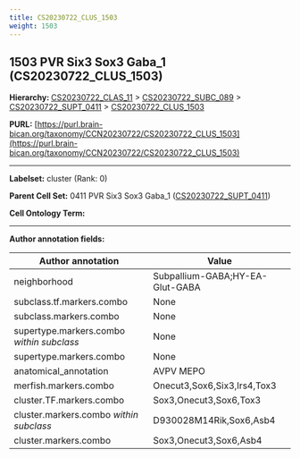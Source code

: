 ```yaml
---
title: CS20230722_CLUS_1503
weight: 1503
---
```

## 1503 PVR Six3 Sox3 Gaba_1 (CS20230722_CLUS_1503)
<b>Hierarchy: </b>
[CS20230722_CLAS_11](../CS20230722_CLAS_11) >
[CS20230722_SUBC_089](../CS20230722_SUBC_089) >
[CS20230722_SUPT_0411](../CS20230722_SUPT_0411) >
[CS20230722_CLUS_1503](../CS20230722_CLUS_1503)

**PURL:** [https://purl.brain-bican.org/taxonomy/CCN20230722/CS20230722_CLUS_1503](https://purl.brain-bican.org/taxonomy/CCN20230722/CS20230722_CLUS_1503)

---


**Labelset:** cluster (Rank: 0)

**Parent Cell Set:** 0411 PVR Six3 Sox3 Gaba_1 ([CS20230722_SUPT_0411](../CS20230722_SUPT_0411))



**Cell Ontology Term:** 

[MARKER GENES.]: #


---

[TRANSFERRED ANNOTATIONS.]: #


[AUTHOR ANNOTATION FIELDS.]: #


**Author annotation fields:**

| Author annotation | Value |
|-------------------|-------|
|neighborhood|Subpallium-GABA;HY-EA-Glut-GABA|
|subclass.tf.markers.combo|None|
|subclass.markers.combo|None|
|supertype.markers.combo _within subclass_|None|
|supertype.markers.combo|None|
|anatomical_annotation|AVPV MEPO|
|merfish.markers.combo|Onecut3,Sox6,Six3,Irs4,Tox3|
|cluster.TF.markers.combo|Sox3,Onecut3,Sox6,Tox3|
|cluster.markers.combo _within subclass_|D930028M14Rik,Sox6,Asb4|
|cluster.markers.combo|Sox3,Onecut3,Sox6,Asb4|
